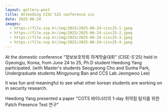 ```yaml
---
layout: gallery-post
title: Attending CISC'S25 conference 🇰🇷
date: 2025-06-24
images:
  - https://file.ssp.kr/img/2025/2025-06-24-cisc25-1.jpeg
  - https://file.ssp.kr/img/2025/2025-06-24-cisc25-2.jpeg
  - https://file.ssp.kr/img/2025/2025-06-24-cisc25-3.jpeg
  - https://file.ssp.kr/img/2025/2025-06-24-cisc25-4.jpeg
---
```

At the domestic conference "정보보호학회 하계학술대회" (CISE-S'25) held in Gyeongju, Korea, from June 24 to 25, Ph.D student Heedong Yang participated. (with Master's students Seogyeong Cho and Sunha Park, Undergraduate students Mingyoung Ban and CCS Lab Jeongwoo Lee)

It was fun and meaningful to see what other korean students are working on in security research.

Heedong Yang presented a paper "COTS 바이너리의 1-day 취약점 탐지를 위한 Patch Presence Test 연구"